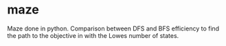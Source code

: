# maze
Maze done in python. Comparison between DFS and BFS efficiency to find the path to the objective in with the Lowes number of states.
